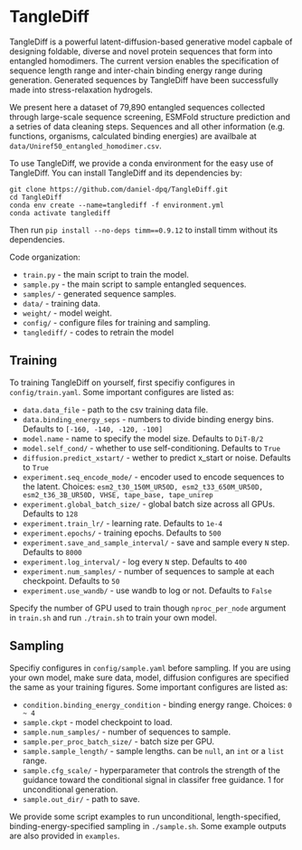 # TangleDiff
TangleDiff is a powerful latent-diffusion-based generative model capbale of designing foldable, diverse and novel protein sequences that form into entangled homodimers. The current version enables the specification of sequence length range and inter-chain binding energy range during generation. Generated sequences by TangleDiff have been successfully made into stress-relaxation hydrogels.

We present here a dataset of 79,890 entangled sequences collected through large-scale sequence screening, ESMFold structure prediction and a setries of data cleaning steps. Sequences and all other information (e.g. functions, organisms, calculated binding energies) are availbale at `data/Uniref50_entangled_homodimer.csv`.

To use TangleDiff, we provide a conda environment for the easy use of TangleDiff. You can install TangleDiff and its dependencies by:

```shell
git clone https://github.com/daniel-dpq/TangleDiff.git
cd TangleDiff
conda env create --name=tanglediff -f environment.yml
conda activate tanglediff
```

Then run `pip install --no-deps timm==0.9.12` to install timm without its dependencies.

Code organization:
* `train.py` - the main script to train the model.
* `sample.py` - the main script to sample entangled sequences.
* `samples/` - generated sequence samples.
* `data/` - training data.
* `weight/` - model weight.
* `config/` - configure files for training and sampling.
* `tanglediff/` - codes to retrain the model


Training
-----------------------------------------------------------------------------------------------------

To training TangleDiff on yourself, first specifiy configures in `config/train.yaml`. Some important configures are listed as:
* `data.data_file` - path to the csv training data file.
* `data.binding_energy_seps` - numbers to divide binding energy bins. Defaults to `[-160, -140, -120, -100]`
* `model.name` - name to specify the model size. Defaults to `DiT-B/2`
* `model.self_cond/` - whether to use self-conditioning. Defaults to `True`
* `diffusion.predict_xstart/` - wether to predict x_start or noise. Defaults to `True`
* `experiment.seq_encode_mode/` - encoder used to encode sequences to the latent. Choices: `esm2_t30_150M_UR50D, esm2_t33_650M_UR50D, esm2_t36_3B_UR50D, VHSE, tape_base, tape_unirep`
* `experiment.global_batch_size/` - global batch size across all GPUs. Defaults to `128`
* `experiment.train_lr/` - learning rate. Defaults to `1e-4`
* `experiment.epochs/` - training epochs. Defaults to `500`
* `experiment.save_and_sample_interval/` - save and sample every `N` step. Defaults to `8000`
* `experiment.log_interval/` - log every `N` step. Defaults to `400`
* `experiment.num_samples/` - number of sequences to sample at each checkpoint.  Defaults to `50`
* `experiment.use_wandb/` - use wandb to log or not.  Defaults to `False`

Specify the number of GPU used to train though `nproc_per_node` argument in `train.sh` and run `./train.sh` to train your own model.


Sampling
-----------------------------------------------------------------------------------------------------

Specifiy configures in `config/sample.yaml` before sampling. If you are using your own model, make sure data, model, diffusion configures are specified the same as your training figures. Some important configures are listed as:
* `condition.binding_energy_condition` - binding energy range. Choices: `0 ~ 4`
* `sample.ckpt` - model checkpoint to load.
* `sample.num_samples/` - number of sequences to sample.
* `sample.per_proc_batch_size/` - batch size per GPU.
* `sample.sample_length/` - sample lengths. can be `null`, an `int` or a `list` range.
* `sample.cfg_scale/` - 
hyperparameter that controls the strength of the guidance toward the conditional signal in classifer free guidance. 1 for unconditional generation.
* `sample.out_dir/` - path to save.

We provide some script examples to run unconditional, length-specified, binding-energy-specified sampling in `./sample.sh`. Some example outputs are also provided in `examples`.
